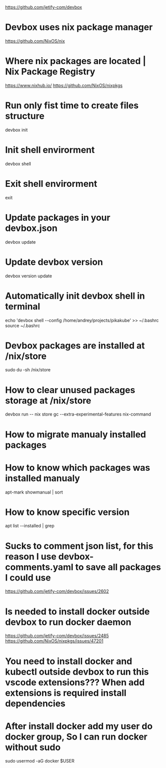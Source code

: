 https://github.com/jetify-com/devbox

# Devbox uses nix package manager
https://github.com/NixOS/nix

# Where nix packages are located | Nix Package Registry
https://www.nixhub.io/
https://github.com/NixOS/nixpkgs

# Run only fist time to create files structure
devbox init 

# Init shell envirorment
devbox shell

# Exit shell envirorment
exit

# Update packages in your devbox.json
devbox update

# Update devbox version
devbox version update

# Automatically init devbox shell in terminal
echo 'devbox shell --config /home/andrey/projects/pikakube' >> ~/.bashrc
source ~/.bashrc

# Devbox packages are installed at /nix/store
sudo du -sh /nix/store

# How to clear unused packages storage at /nix/store
devbox run -- nix store gc --extra-experimental-features nix-command

# How to migrate manualy installed packages
# How to know which packages was installed manualy
apt-mark showmanual | sort

# How to know specific version
apt list --installed | grep <nome>

# Sucks to comment json list, for this reason I use devbox-comments.yaml to save all packages I could use
https://github.com/jetify-com/devbox/issues/2602

# Is needed to install docker outside devbox to run docker daemon
https://github.com/jetify-com/devbox/issues/2485
https://github.com/NixOS/nixpkgs/issues/47201

# You need to install docker and kubectl outside devbox to run this vscode extensions??? When add extensions is required install dependencies

# After install docker add my user do docker group, So I can run docker without sudo
sudo usermod -aG docker $USER